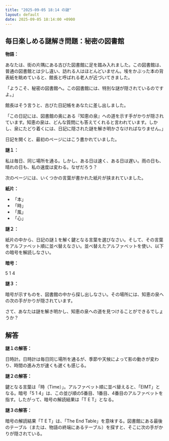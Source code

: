 ```yaml
---
title: "2025-09-05 18:14 の謎"
layout: default
date: 2025-09-05 18:14:00 +0900
---
```

## 毎日楽しめる謎解き問題：秘密の図書館

**物語：**

あなたは、街の片隅にある古びた図書館に足を踏み入れました。この図書館は、普通の図書館とは少し違い、訪れる人はほとんどいません。埃をかぶった本の背表紙を眺めていると、館長と呼ばれる老人が近づいてきました。

「ようこそ、秘密の図書館へ。この図書館には、特別な謎が隠されているのですよ。」

館長はそう言うと、古びた日記帳をあなたに差し出しました。

「この日記には、図書館の奥にある『知恵の泉』への道を示す手がかりが隠されています。知恵の泉は、どんな質問にも答えてくれると言われています。しかし、泉にたどり着くには、日記に隠された謎を解き明かさなければなりません。」

日記を開くと、最初のページにはこう書かれていました。

**謎１：**

私は毎日、同じ場所を通る。しかし、ある日は速く、ある日は遅い。雨の日も、晴れの日も、私の速度は変わる。なぜだろう？

次のページには、いくつかの言葉が書かれた紙片が挟まれていました。

**紙片：**

*   「本」
*   「時」
*   「風」
*   「心」

**謎２：**

紙片の中から、日記の謎１を解く鍵となる言葉を選びなさい。そして、その言葉をアルファベット順に並べ替えなさい。並べ替えたアルファベットを使い、以下の暗号を解読しなさい。

**暗号：**

5 1 4

**謎３：**

暗号が示すものを、図書館の中から探し出しなさい。その場所には、知恵の泉への次の手がかりが隠されています。

さて、あなたは謎を解き明かし、知恵の泉への道を見つけることができるでしょうか？

## 解答

**謎１の解答：**

日時計。日時計は毎日同じ場所を通るが、季節や天候によって影の動きが変わり、時間の進み方が速くも遅くも感じる。

**謎２の解答：**

鍵となる言葉は「時（Time）」。アルファベット順に並べ替えると、「EIMT」となる。暗号「5 1 4」は、この並び順の5番目、1番目、4番目のアルファベットを指す。したがって、暗号の解読結果は「T E T」となる。

**謎３の解答：**

暗号の解読結果「T E T」は、「The End Table」を意味する。図書館にある最後のテーブル（または、物語の終端にあるテーブル）を探すと、そこに次の手がかりが隠されている。
